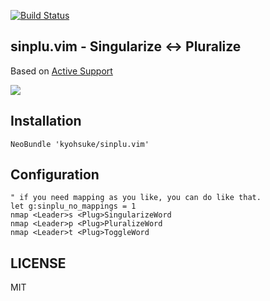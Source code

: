 [![Build Status](https://travis-ci.org/kyohsuke/sinplu.vim.svg?branch=master)](https://travis-ci.org/kyohsuke/sinplu.vim)

## sinplu.vim - Singularize <-> Pluralize

Based on [Active Support](https://github.com/rails/rails/blob/92f567ab30f240a1de152061a6eee76ca6c4da86/activesupport/lib/active_support/inflections.rb)

![](https://cloud.githubusercontent.com/assets/573880/17268236/50690df4-5660-11e6-98ac-746d2ae953e5.gif)

## Installation
```vim
NeoBundle 'kyohsuke/sinplu.vim'
```

## Configuration
```vim
" if you need mapping as you like, you can do like that.
let g:sinplu_no_mappings = 1
nmap <Leader>s <Plug>SingularizeWord
nmap <Leader>p <Plug>PluralizeWord
nmap <Leader>t <Plug>ToggleWord
```

## LICENSE

MIT
